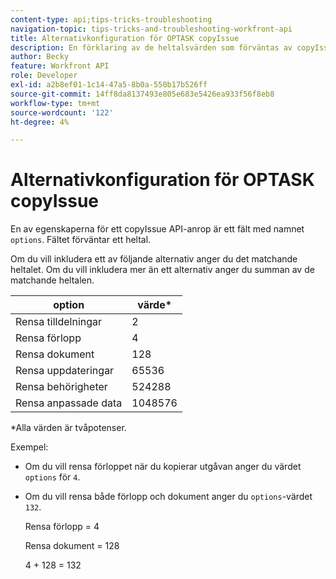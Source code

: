 ```yaml
---
content-type: api;tips-tricks-troubleshooting
navigation-topic: tips-tricks-and-troubleshooting-workfront-api
title: Alternativkonfiguration för OPTASK copyIssue
description: En förklaring av de heltalsvärden som förväntas av copyIssue-slutpunkten.
author: Becky
feature: Workfront API
role: Developer
exl-id: a2b8ef01-1c14-47a5-8b0a-550b17b526ff
source-git-commit: 14ff8da8137493e805e683e5426ea933f56f8eb8
workflow-type: tm+mt
source-wordcount: '122'
ht-degree: 4%

---
```


# Alternativkonfiguration för OPTASK copyIssue


En av egenskaperna för ett copyIssue API-anrop är ett fält med namnet `options`. Fältet förväntar ett heltal.

Om du vill inkludera ett av följande alternativ anger du det matchande heltalet. Om du vill inkludera mer än ett alternativ anger du summan av de matchande heltalen.

| option | värde* |
|---|---|
| Rensa tilldelningar | 2 |
| Rensa förlopp | 4 |
| Rensa dokument | 128 |
| Rensa uppdateringar | 65536 |
| Rensa behörigheter | 524288 |
| Rensa anpassade data | 1048576 |

*Alla värden är tvåpotenser.

Exempel:

* Om du vill rensa förloppet när du kopierar utgåvan anger du värdet `options` för `4`.

* Om du vill rensa både förlopp och dokument anger du `options`-värdet `132`.

  Rensa förlopp = 4

  Rensa dokument = 128

  4 + 128 = 132
